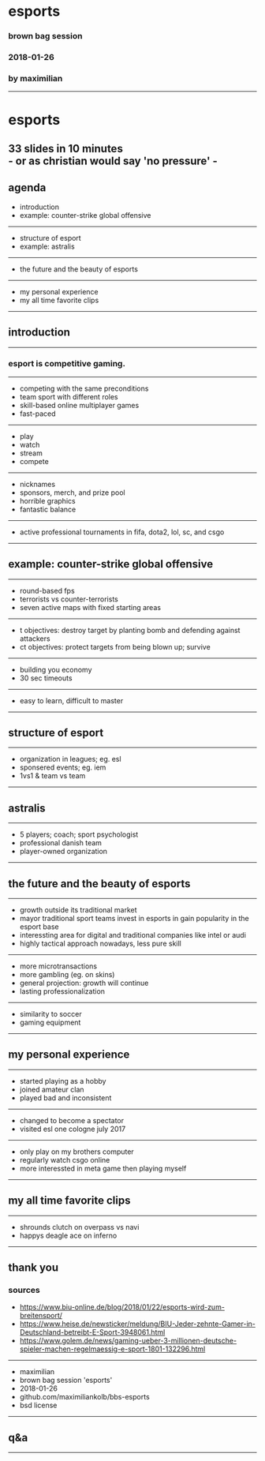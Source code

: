 # esports
###  brown bag session
### 2018-01-26
### by maximilian
---
# esports
33 slides in 10 minutes  
\- or as christian would say 'no pressure' -
---
## agenda
* introduction
* example: counter-strike global offensive
---
* structure of esport
* example: astralis
---
* the future and the beauty of esports
---
* my personal experience
* my all time favorite clips
---
## introduction
---
### esport is competitive gaming.
---
* competing with the same preconditions
* team sport with different roles
* skill-based online multiplayer games
* fast-paced
---
* play
* watch
* stream
* compete
---
* nicknames
* sponsors, merch, and prize pool
* horrible graphics
* fantastic balance
---
* active professional tournaments in fifa, dota2, lol, sc, and csgo
---
## example: counter-strike global offensive
---
* round-based fps
* terrorists vs counter-terrorists
* seven active maps with fixed starting areas
---
* t objectives: destroy target by planting bomb and defending against attackers
* ct objectives: protect targets from being blown up; survive
---
* building you economy
* 30 sec timeouts
---
* easy to learn, difficult to master
---
## structure of esport
---
* organization in leagues; eg. esl
* sponsered events; eg. iem
* 1vs1 &  team vs team
---
## astralis
---
* 5 players; coach; sport psychologist
* professional danish team
* player-owned organization
---
## the future and the beauty of esports
---
* growth outside its traditional market
* mayor traditional sport teams invest in esports in gain popularity in the esport base
* interessting area for digital and traditional companies like intel or audi
* highly tactical approach nowadays, less pure skill
---
* more microtransactions
* more gambling (eg. on skins)
* general projection: growth will continue
* lasting professionalization
---
* similarity to soccer
* gaming equipment
---
## my personal experience
---
* started playing as a hobby
* joined amateur clan
* played bad and inconsistent
---
* changed to become a spectator
* visited esl one cologne july 2017
---
* only play on my brothers computer
* regularly watch csgo online
* more interessted in meta game then playing myself
---
## my all time favorite clips
---
* shrounds clutch on overpass vs navi
* happys deagle ace on inferno
---
thank you
---
### sources
* https://www.biu-online.de/blog/2018/01/22/esports-wird-zum-breitensport/
* https://www.heise.de/newsticker/meldung/BIU-Jeder-zehnte-Gamer-in-Deutschland-betreibt-E-Sport-3948061.html
* https://www.golem.de/news/gaming-ueber-3-millionen-deutsche-spieler-machen-regelmaessig-e-sport-1801-132296.html 
---
* maximilian
* brown bag session 'esports'
* 2018-01-26
* github.com/maximiliankolb/bbs-esports
* bsd license
---
## q&a
---
